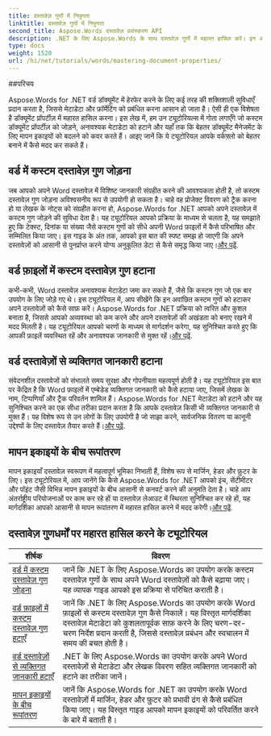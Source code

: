 ```yaml
---
title: दस्तावेज़ गुणों में निपुणता
linktitle: दस्तावेज़ गुणों में निपुणता
second_title: Aspose.Words दस्तावेज़ प्रसंस्करण API
description: .NET के लिए Aspose.Words के साथ दस्तावेज़ गुणों में महारत हासिल करें। इन आसान ट्यूटोरियल के साथ Word दस्तावेज़ों में माप इकाइयों को जोड़ना, हटाना और परिवर्तित करना सीखें।
type: docs
weight: 1520
url: /hi/net/tutorials/words/mastering-document-properties/
---
```

##परिचय  

Aspose.Words for .NET वर्ड डॉक्यूमेंट में हेरफेर करने के लिए कई तरह की शक्तिशाली सुविधाएँ प्रदान करता है, जिससे मेटाडेटा और फ़ॉर्मेटिंग को प्रबंधित करना आसान हो जाता है। ऐसी ही एक विशेषता है डॉक्यूमेंट प्रॉपर्टीज़ में महारत हासिल करना। इस लेख में, हम उन ट्यूटोरियल्स में गोता लगाएँगे जो कस्टम डॉक्यूमेंट प्रॉपर्टीज़ को जोड़ने, अनावश्यक मेटाडेटा को हटाने और यहाँ तक कि बेहतर डॉक्यूमेंट मैनेजमेंट के लिए मापन इकाइयों को बदलने को कवर करते हैं। आइए जानें कि ये ट्यूटोरियल आपके वर्कफ़्लो को बेहतर बनाने में कैसे मदद कर सकते हैं।

## वर्ड में कस्टम दस्तावेज़ गुण जोड़ना  

जब आपको अपने Word दस्तावेज़ में विशिष्ट जानकारी संग्रहीत करने की आवश्यकता होती है, तो कस्टम दस्तावेज़ गुण जोड़ना अविश्वसनीय रूप से उपयोगी हो सकता है। चाहे वह प्रोजेक्ट विवरण को ट्रैक करना हो या लेखक के नोट्स को संग्रहीत करना हो, Aspose.Words for .NET आपको अपने दस्तावेज़ में कस्टम गुण जोड़ने की सुविधा देता है। यह ट्यूटोरियल आपको प्रक्रिया के माध्यम से चलता है, यह समझाते हुए कि टेक्स्ट, दिनांक या संख्या जैसे कस्टम गुणों को सीधे अपनी Word फ़ाइलों में कैसे परिभाषित और सम्मिलित किया जाए। इस गाइड के अंत तक, आपको इस बात की स्पष्ट समझ हो जाएगी कि अपने दस्तावेज़ों को आसानी से पुनर्प्राप्त करने योग्य अनुकूलित डेटा से कैसे समृद्ध किया जाए।[और पढ़ें](./adding-custom-document-properties-in-word/).

## वर्ड फ़ाइलों में कस्टम दस्तावेज़ गुण हटाना  

कभी-कभी, Word दस्तावेज़ अनावश्यक मेटाडेटा जमा कर सकते हैं, जैसे कि कस्टम गुण जो एक बार उपयोग के लिए जोड़े गए थे। इस ट्यूटोरियल में, आप सीखेंगे कि इन अवांछित कस्टम गुणों को हटाकर अपने दस्तावेज़ों को कैसे साफ़ करें। Aspose.Words for .NET प्रक्रिया को त्वरित और कुशल बनाता है, जिससे आपको अव्यवस्था को कम करने और अपने दस्तावेज़ों की अखंडता को बनाए रखने में मदद मिलती है। यह ट्यूटोरियल आपको चरणों के माध्यम से मार्गदर्शन करेगा, यह सुनिश्चित करते हुए कि आपकी फ़ाइलें व्यवस्थित रहें और अनावश्यक जानकारी से मुक्त रहें।[और पढ़ें](./remove-custom-document-properties-in-word-files/).

## वर्ड दस्तावेज़ों से व्यक्तिगत जानकारी हटाना  

 संवेदनशील दस्तावेजों को संभालते समय सुरक्षा और गोपनीयता महत्वपूर्ण होती है। यह ट्यूटोरियल इस बात पर केंद्रित है कि Word फ़ाइलों में एम्बेडेड व्यक्तिगत जानकारी को कैसे हटाया जाए, जिसमें लेखक के नाम, टिप्पणियाँ और ट्रैक परिवर्तन शामिल हैं। Aspose.Words for .NET मेटाडेटा को हटाने और यह सुनिश्चित करने का एक सीधा तरीका प्रदान करता है कि आपके दस्तावेज़ किसी भी व्यक्तिगत जानकारी से मुक्त हैं। यह विशेष रूप से उन लोगों के लिए उपयोगी है जो साझा करने, सार्वजनिक वितरण या कानूनी उद्देश्यों के लिए दस्तावेज़ तैयार करते हैं।[और पढ़ें](./remove-personal-information-word-document/).

## मापन इकाइयों के बीच रूपांतरण  

 मापन इकाइयाँ दस्तावेज़ स्वरूपण में महत्वपूर्ण भूमिका निभाती हैं, विशेष रूप से मार्जिन, हेडर और फ़ुटर के लिए। इस ट्यूटोरियल में, आप जानेंगे कि कैसे Aspose.Words for .NET आपको इंच, सेंटीमीटर और पॉइंट जैसी विभिन्न मापन इकाइयों के बीच आसानी से कनवर्ट करने की अनुमति देता है। चाहे आप अंतर्राष्ट्रीय परियोजनाओं पर काम कर रहे हों या दस्तावेज़ लेआउट में स्थिरता सुनिश्चित कर रहे हों, यह मार्गदर्शिका आपको आसानी से मापन रूपांतरण में महारत हासिल करने में मदद करेगी।[और पढ़ें](./converting-between-measurement-units/).

 ## दस्तावेज़ गुणधर्मों पर महारत हासिल करने के ट्यूटोरियल
| शीर्षक | विवरण |
| --- | --- |
| [वर्ड में कस्टम दस्तावेज़ गुण जोड़ना](./adding-custom-document-properties-in-word/) | जानें कि .NET के लिए Aspose.Words का उपयोग करके कस्टम दस्तावेज़ गुणों के साथ अपने Word दस्तावेज़ों को कैसे बढ़ाया जाए। यह व्यापक गाइड आपको इस प्रक्रिया से परिचित कराती है। |
| [वर्ड फ़ाइलों में कस्टम दस्तावेज़ गुण हटाएँ](./remove-custom-document-properties-in-word-files/) | जानें कि .NET के लिए Aspose.Words का उपयोग करके Word फ़ाइलों से कस्टम दस्तावेज़ गुण कैसे निकालें। यह विस्तृत मार्गदर्शिका दस्तावेज़ मेटाडेटा को कुशलतापूर्वक साफ़ करने के लिए चरण-दर-चरण निर्देश प्रदान करती है, जिससे दस्तावेज़ प्रबंधन और स्वचालन में समय की बचत होती है। |
| [वर्ड दस्तावेज़ों से व्यक्तिगत जानकारी हटाएँ](./remove-personal-information-word-document/) | .NET के लिए Aspose.Words का उपयोग करके अपने Word दस्तावेज़ों से मेटाडेटा और लेखक विवरण सहित व्यक्तिगत जानकारी को हटाने का तरीका जानें। |
| [मापन इकाइयों के बीच रूपांतरण](./converting-between-measurement-units/) | जानें कि Aspose.Words for .NET का उपयोग करके Word दस्तावेज़ों में मार्जिन, हेडर और फ़ुटर को प्रभावी ढंग से कैसे प्रबंधित किया जाए। यह विस्तृत गाइड आपको मापन इकाइयों को परिवर्तित करने के बारे में बताती है। |
